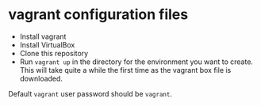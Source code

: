 # vagrant configuration files

* Install vagrant
* Install VirtualBox
* Clone this repository
* Run `vagrant up` in the directory for the environment you want to create. This will take quite a while the first time as the vagrant box file is downloaded.

Default `vagrant` user password should be `vagrant`.

